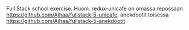 Full Stack school exercise.
Huom. redux-unicafe on omassa repossaan https://github.com/Ajhaa/fullstack-5-unicafe,
anekdootit toisessa https://github.com/Ajhaa/fullstack-5-anekdootit
